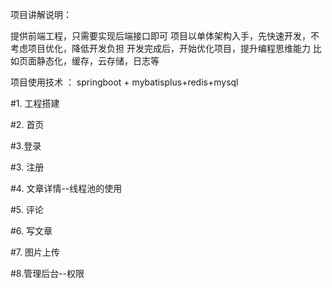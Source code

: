 项目讲解说明：

提供前端工程，只需要实现后端接口即可
项目以单体架构入手，先快速开发，不考虑项目优化，降低开发负担
开发完成后，开始优化项目，提升编程思维能力
比如页面静态化，缓存，云存储，日志等

项目使用技术 ： springboot + mybatisplus+redis+mysql

#1. 工程搭建

#2. 首页

#3.登录

#3. 注册

#4. 文章详情--线程池的使用

#5. 评论

#6. 写文章

#7. 图片上传

#8.管理后台--权限







